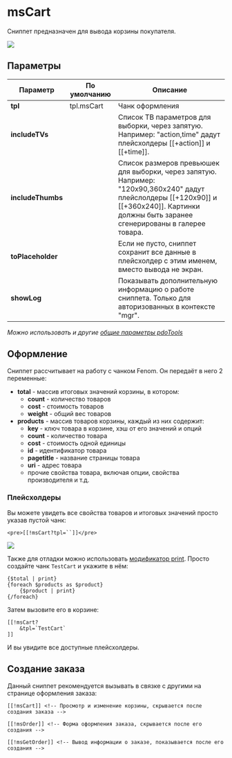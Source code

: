# msCart

Сниппет предназначен для вывода корзины покупателя.

[![](https://file.modx.pro/files/4/d/8/4d8ddea00da1c2ff10c94720ee26a588s.jpg)](https://file.modx.pro/files/4/d/8/4d8ddea00da1c2ff10c94720ee26a588.png)

## Параметры

| Параметр          | По умолчанию | Описание                                                                                                                                                                                     |
| ----------------- | ------------ | -------------------------------------------------------------------------------------------------------------------------------------------------------------------------------------------- |
| **tpl**           | tpl.msCart   | Чанк оформления                                                                                                                                                                              |
| **includeTVs**    |              | Список ТВ параметров для выборки, через запятую. Например: "action,time" дадут плейсхолдеры [[+action]] и [[+time]].                                                                         |
| **includeThumbs** |              | Список размеров превьюшек для выборки, через запятую. Например: "120x90,360x240" дадут плейслолдеры [[+120x90]] и [[+360x240]]. Картинки должны быть заранее сгенерированы в галерее товара. |
| **toPlaceholder** |              | Если не пусто, сниппет сохранит все данные в плейсхолдер с этим именем, вместо вывода не экран.                                                                                              |
| **showLog**       |              | Показывать дополнительную информацию о работе сниппета. Только для авторизованных в контекcте "mgr".                                                                                         |

*Можно использовать и другие [общие параметры pdoTools][1]*

## Оформление

Сниппет рассчитывает на работу с чанком Fenom. Он передаёт в него 2 переменные:

- **total** - массив итоговых значений корзины, в котором:
  - **count** - количество товаров
  - **cost** - стоимость товаров
  - **weight** - общий вес товаров
- **products** - массив товаров корзины, каждый из них содержит:
  - **key** - ключ товара в корзине, хэш от его значений и опций
  - **count** - количество товара
  - **cost** - стоимость одной единицы
  - **id** - идентификатор товара
  - **pagetitle** - название страницы товара
  - **uri** - адрес товара
  - прочие свойства товара, включая опции, свойства производителя и т.д.

### Плейсхолдеры

Вы можете увидеть все свойства товаров и итоговых значений просто указав пустой чанк:

``` modx
<pre>[[!msCart?tpl=``]]</pre>
```

[![](https://file.modx.pro/files/6/1/f/61f8ee92a1949258329e86d793896b96s.jpg)](https://file.modx.pro/files/6/1/f/61f8ee92a1949258329e86d793896b96.png)

Также для отладки можно использовать [модификатор print][2]. Просто создайте чанк `TestCart` и укажите в нём:

``` fenom
{$total | print}
{foreach $products as $product}
    {$product | print}
{/foreach}
```

Затем вызовите его в корзине:

``` modx
[[!msCart?
    &tpl=`TestCart`
]]
```

И вы увидите все доступные плейсхолдеры.

## Создание заказа

Данный сниппет рекомендуется вызывать в связке с другими на странице оформления заказа:

``` modx
[[!msCart]] <!-- Просмотр и изменение корзины, скрывается после создания заказа -->

[[!msOrder]] <!-- Форма оформления заказа, скрывается после его создания -->

[[!msGetOrder]] <!-- Вывод информации о заказе, показывается после его создания -->
```

[1]: /components/pdotools/general-parameters
[2]: /components/pdotools/parser
